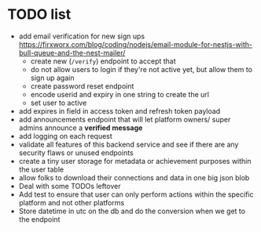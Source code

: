 # TODO list

- add email verification for new sign ups https://firxworx.com/blog/coding/nodejs/email-module-for-nestjs-with-bull-queue-and-the-nest-mailer/
  - create new (`/verify`) endpoint to accept that
  - do not allow users to login if they're not active yet, but allow them to sign up again
  - create password reset endpoint
  - encode userid and expiry in one string to create the url
  - set user to active
- add expires in field in access token and refresh token payload
- add announcements endpoint that will let platform owners/ super admins announce a **verified message**
- add logging on each request
- validate all features of this backend service and see if there are any security flaws or unused endpoints
- create a tiny user storage for metadata or achievement purposes within the user table
- allow folks to download their connections and data in one big json blob
- Deal with some TODOs leftover
- Add test to ensure that user can only perform actions within the specific platform and not other platforms
- Store datetime in utc on the db and do the conversion when we get to the endpoint

